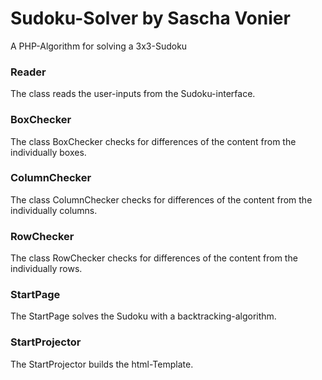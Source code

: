 # Sudoku-Solver by Sascha Vonier
A PHP-Algorithm for solving a 3x3-Sudoku

### Reader
The class reads the user-inputs from the Sudoku-interface.

### BoxChecker
The class BoxChecker checks for differences of the content from the individually boxes.

### ColumnChecker
The class ColumnChecker checks for differences of the content from the individually columns.

### RowChecker
The class RowChecker checks for differences of the content from the individually rows.

### StartPage
The StartPage solves the Sudoku with a backtracking-algorithm.

### StartProjector
The StartProjector builds the html-Template.
